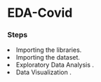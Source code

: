 # EDA-Covid

### Steps
					
<li>Importing the libraries.</li>
											<li>Importing the dataset.</li>

<li>Exploratory Data Analysis .</li>
											<li>Data Visualization .</li>
